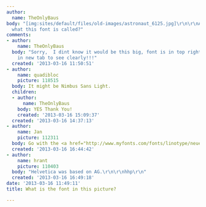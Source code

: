 ```yaml
---
author:
  name: TheOnlyBaus
body: "[img:sites/default/files/old-images/astronaut_6125.jpg]\r\n\r\nAnyone know
  what this font is called?"
comments:
- author:
    name: TheOnlyBaus
  body: "Sorry,  I dint know it would be this big, font is in top right corner\r\nOR\r\nOpen
    in new tab to see clearly!!!"
  created: '2013-03-16 11:50:51'
- author:
    name: quadibloc
    picture: 118515
  body: It might be Nimbus Sans Light.
  children:
  - author:
      name: TheOnlyBaus
    body: YES Thank You!
    created: '2013-03-16 15:09:37'
  created: '2013-03-16 14:37:13'
- author:
    name: Jan
    picture: 112311
  body: Go with the <a href="http://www.myfonts.com/fonts/linotype/neue-helvetica/">original</a>.
  created: '2013-03-16 16:44:42'
- author:
    name: hrant
    picture: 110403
  body: "Helvetica was based on AG.\r\n\r\nhhp\r\n"
  created: '2013-03-16 16:49:18'
date: '2013-03-16 11:49:11'
title: What is the font in this picture?

---
```

